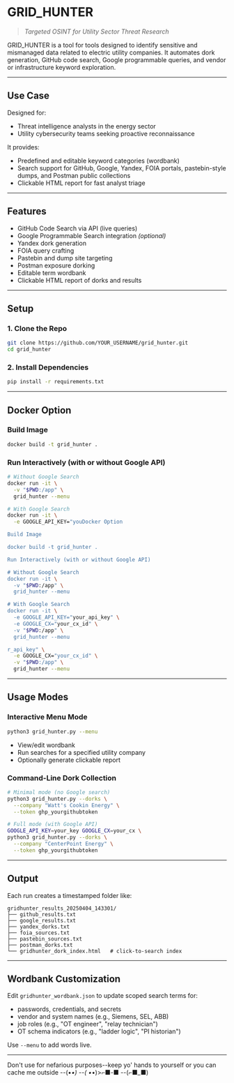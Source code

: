# GRID_HUNTER

> *Targeted OSINT for Utility Sector Threat Research*

GRID_HUNTER is a tool for tools designed to identify sensitive and mismanaged data related to electric utility companies. It automates dork generation, GitHub code search, Google programmable queries, and vendor or infrastructure keyword exploration.

---

## Use Case

Designed for:
- Threat intelligence analysts in the energy sector
- Utility cybersecurity teams seeking proactive reconnaissance

It provides:
- Predefined and editable keyword categories (wordbank)
- Search support for GitHub, Google, Yandex, FOIA portals, pastebin-style dumps, and Postman public collections
- Clickable HTML report for fast analyst triage


---

## Features

-  GitHub Code Search via API (live queries)
-  Google Programmable Search integration *(optional)*
-  Yandex dork generation
-  FOIA query crafting
-  Pastebin and dump site targeting
-  Postman exposure dorking
-  Editable term wordbank
-  Clickable HTML report of dorks and results

---

##  Setup

### 1. Clone the Repo

```bash
git clone https://github.com/YOUR_USERNAME/grid_hunter.git
cd grid_hunter
```

### 2. Install Dependencies

```bash
pip install -r requirements.txt
```

---

##  Docker Option

### Build Image

```bash
docker build -t grid_hunter .
```

### Run Interactively (with or without Google API)

```bash
# Without Google Search
docker run -it \
  -v "$PWD:/app" \
  grid_hunter --menu

# With Google Search
docker run -it \
  -e GOOGLE_API_KEY="youDocker Option

Build Image

docker build -t grid_hunter .

Run Interactively (with or without Google API)

# Without Google Search
docker run -it \
  -v "$PWD:/app" \
  grid_hunter --menu

# With Google Search
docker run -it \
  -e GOOGLE_API_KEY="your_api_key" \
  -e GOOGLE_CX="your_cx_id" \
  -v "$PWD:/app" \
  grid_hunter --menu

r_api_key" \
  -e GOOGLE_CX="your_cx_id" \
  -v "$PWD:/app" \
  grid_hunter --menu
```

---

## Usage Modes

### Interactive Menu Mode

```bash
python3 grid_hunter.py --menu
```

- View/edit wordbank
- Run searches for a specified utility company
- Optionally generate clickable report

### Command-Line Dork Collection

```bash
# Minimal mode (no Google search)
python3 grid_hunter.py --dorks \
  --company "Watt's Cookin Energy" \
  --token ghp_yourgithubtoken

# Full mode (with Google API)
GOOGLE_API_KEY=your_key GOOGLE_CX=your_cx \
python3 grid_hunter.py --dorks \
  --company "CenterPoint Energy" \
  --token ghp_yourgithubtoken
```

---

## Output

Each run creates a timestamped folder like:

```
gridhunter_results_20250404_143301/
├── github_results.txt
├── google_results.txt
├── yandex_dorks.txt
├── foia_sources.txt
├── pastebin_sources.txt
├── postman_dorks.txt
└── gridhunter_dork_index.html   # click-to-search index
```

---

## Wordbank Customization

Edit `gridhunter_wordbank.json` to update scoped search terms for:

- passwords, credentials, and secrets
- vendor and system names (e.g., Siemens, SEL, ABB)
- job roles (e.g., "OT engineer", "relay technician")
- OT schema indicators (e.g., "ladder logic", "PI historian")

Use `--menu` to add words live.


---

Don't use for nefarious purposes--keep yo' hands to yourself or you can cache me outside 
--(•_•)
--( •_•)>⌐■-■
--(⌐■_■)


